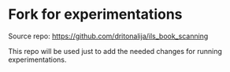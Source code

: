 # Fork for experimentations

Source repo: https://github.com/dritonalija/ils_book_scanning

This repo will be used just to add the needed changes for running experimentations.
